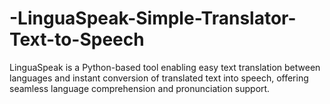 # -LinguaSpeak-Simple-Translator-Text-to-Speech
LinguaSpeak is a Python-based tool enabling easy text translation between languages and instant conversion of translated text into speech, offering seamless language comprehension and pronunciation support.
